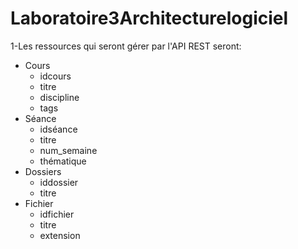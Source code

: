 # Laboratoire3Architecturelogiciel

1-Les ressources qui seront gérer par l'API REST seront:

   - Cours
       - idcours
       - titre
       - discipline
       - tags
   - Séance
       - idséance
       - titre
       - num_semaine
       - thématique
   - Dossiers
       - iddossier
       - titre
   - Fichier
       - idfichier
       - titre
       - extension
